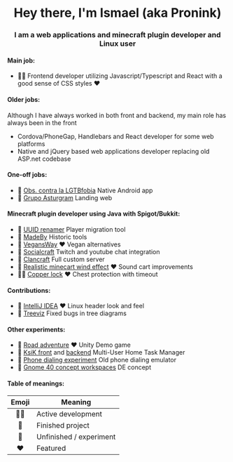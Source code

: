 <h1 align=center>
  Hey there, I'm Ismael (aka Pronink)
</h1>

<h3 align=center>
  I am a web applications and minecraft plugin developer and Linux user
</h3>

<h4>Main job:</h4>

  - 👨‍💻 Frontend developer utilizing Javascript/Typescript and React with a good sense of CSS styles ❤️

<h4>Older jobs:</h4>

Although I have always worked in both front and backend, my main role has always been in the front

  - Cordova/PhoneGap, Handlebars and React developer for some web platforms
  - Native and jQuery based web applications developer replacing old ASP.net codebase

<h4>One-off jobs:</h4>

  - 🚀 [Obs. contra la LGTBfobia](https://play.google.com/store/apps/details?id=org.arcopoli.observatoriomadrileo&hl=es&gl=US) Native Android app
  - 🚀 [Grupo Asturgram](https://grupoasturgram.com/index.php) Landing web

<h4>Minecraft plugin developer using Java with Spigot/Bukkit:</h4>

  - 🚀 [UUID renamer](https://github.com/Pronink/uuidRenamer) Player migration tool
  - 🚀 [MadeBy](https://github.com/Pronink/madeBy) Historic tools
  - 🚀 [VegansWay](https://github.com/Pronink/vegansWay) ❤️ Vegan alternatives
  - 🧪 [Socialcraft](https://github.com/Pronink/socialcraft_plugin) Twitch and youtube chat integration
  - 🧪 [Clancraft](https://github.com/Pronink/clancraft) Full custom server
  - 🚀 [Realistic minecart wind effect](https://github.com/Pronink/realistic-minecart-wind-effect) ❤️ Sound cart improvements
  - 👨‍💻 [Copper lock](https://github.com/Pronink/copper-lock) ❤️ Chest protection with timeout

<h4>Contributions:</h4>

  - 🚀 [IntelliJ IDEA](https://github.com/JetBrains/intellij-community/pull/2565) ❤️ Linux header look and feel
  - 🚀 [Treeviz](https://github.com/Pronink/treeviz) Fixed bugs in tree diagrams

<h4>Other experiments:</h4>

  - 🚀 [Road adventure](https://github.com/Pronink/roadAdventure) ❤️ Unity Demo game
  - 🧪 [KsiK front](https://github.com/Pronink/feKsiK) and [backend](https://github.com/Pronink/beKsiK) Multi-User Home Task Manager
  - 🧪 [Phone dialing experiment](https://github.com/Pronink/phone-dialing-react) Old phone dialing emulator
  - 🧪 [Gnome 40 concept workspaces](https://github.com/Pronink/gnome40-workspaces-concept?tab=readme-ov-file) DE concept

<h4>Table of meanings:</h4>

| Emoji   | Meaning                  |
|:-------:|--------------------------|
| 👨‍💻      | Active development       |
| 🚀      | Finished project         |
| 🧪      | Unfinished / experiment  |
| ❤️       | Featured                 |
